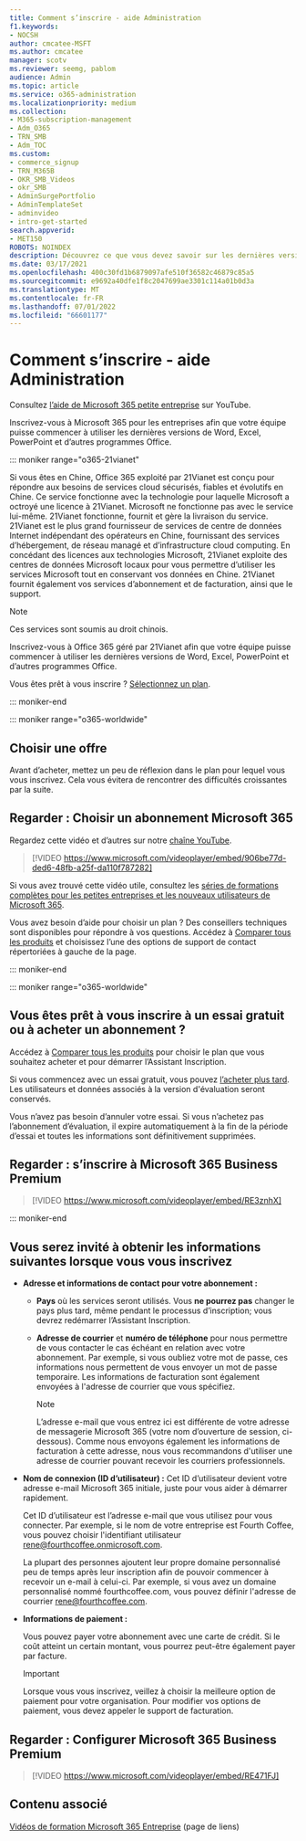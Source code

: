 ```yaml
---
title: Comment s’inscrire - aide Administration
f1.keywords:
- NOCSH
author: cmcatee-MSFT
ms.author: cmcatee
manager: scotv
ms.reviewer: seemg, pablom
audience: Admin
ms.topic: article
ms.service: o365-administration
ms.localizationpriority: medium
ms.collection:
- M365-subscription-management
- Adm_O365
- TRN_SMB
- Adm_TOC
ms.custom:
- commerce_signup
- TRN_M365B
- OKR_SMB_Videos
- okr_SMB
- AdminSurgePortfolio
- AdminTemplateSet
- adminvideo
- intro-get-started
search.appverid:
- MET150
ROBOTS: NOINDEX
description: Découvrez ce que vous devez savoir sur les dernières versions des programmes Office avant de passer par le processus d’inscription pour Office 365.
ms.date: 03/17/2021
ms.openlocfilehash: 400c30fd1b6879097afe510f36582c46879c85a5
ms.sourcegitcommit: e9692a40dfe1f8c2047699ae3301c114a01b0d3a
ms.translationtype: MT
ms.contentlocale: fr-FR
ms.lasthandoff: 07/01/2022
ms.locfileid: "66601177"
---
```

# <a name="how-to-sign-up---admin-help"></a>Comment s’inscrire - aide Administration

Consultez [l’aide de Microsoft 365 petite entreprise](https://go.microsoft.com/fwlink/?linkid=2197659) sur YouTube.

Inscrivez-vous à Microsoft 365 pour les entreprises afin que votre équipe puisse commencer à utiliser les dernières versions de Word, Excel, PowerPoint et d’autres programmes Office.

::: moniker range="o365-21vianet"

Si vous êtes en Chine, Office 365 exploité par 21Vianet est conçu pour répondre aux besoins de services cloud sécurisés, fiables et évolutifs en Chine. Ce service fonctionne avec la technologie pour laquelle Microsoft a octroyé une licence à 21Vianet. Microsoft ne fonctionne pas avec le service lui-même. 21Vianet fonctionne, fournit et gère la livraison du service. 21Vianet est le plus grand fournisseur de services de centre de données Internet indépendant des opérateurs en Chine, fournissant des services d’hébergement, de réseau managé et d’infrastructure cloud computing. En concédant des licences aux technologies Microsoft, 21Vianet exploite des centres de données Microsoft locaux pour vous permettre d’utiliser les services Microsoft tout en conservant vos données en Chine. 21Vianet fournit également vos services d’abonnement et de facturation, ainsi que le support.
  
> [!NOTE]
> Ces services sont soumis au droit chinois.
  
Inscrivez-vous à Office 365 géré par 21Vianet afin que votre équipe puisse commencer à utiliser les dernières versions de Word, Excel, PowerPoint et d’autres programmes Office.
  
Vous êtes prêt à vous inscrire ? [Sélectionnez un plan](https://products.office.com/zh-cn/business/compare-office-365-for-business-plans).
  
::: moniker-end

::: moniker range="o365-worldwide"

## <a name="choose-a-plan"></a>Choisir une offre

Avant d’acheter, mettez un peu de réflexion dans le plan pour lequel vous vous inscrivez. Cela vous évitera de rencontrer des difficultés croissantes par la suite.

## <a name="watch-choose-a-microsoft-365-subscription"></a>Regarder : Choisir un abonnement Microsoft 365

Regardez cette vidéo et d’autres sur notre [chaîne YouTube](https://go.microsoft.com/fwlink/?linkid=2198032).

> [!VIDEO https://www.microsoft.com/videoplayer/embed/906be77d-ded6-48fb-a25f-da110f787282]

Si vous avez trouvé cette vidéo utile, consultez les [séries de formations complètes pour les petites entreprises et les nouveaux utilisateurs de Microsoft 365](../../business-video/index.yml).

Vous avez besoin d’aide pour choisir un plan ? Des conseillers techniques sont disponibles pour répondre à vos questions. Accédez à [Comparer tous les produits](https://products.office.com/compare-all-microsoft-office-products?tab=2) et choisissez l’une des options de support de contact répertoriées à gauche de la page.
  
::: moniker-end

::: moniker range="o365-worldwide"

## <a name="ready-to-sign-up-for-a-free-trial-or-buy-a-subscription"></a>Vous êtes prêt à vous inscrire à un essai gratuit ou à acheter un abonnement ?

Accédez à [Comparer tous les produits](https://products.office.com/compare-all-microsoft-office-products?tab=2) pour choisir le plan que vous souhaitez acheter et pour démarrer l’Assistant Inscription. 
  
Si vous commencez avec un essai gratuit, vous pouvez [l’acheter plus tard](../../commerce/try-or-buy-microsoft-365.md). Les utilisateurs et données associés à la version d'évaluation seront conservés.
  
Vous n’avez pas besoin d’annuler votre essai. Si vous n’achetez pas l’abonnement d’évaluation, il expire automatiquement à la fin de la période d’essai et toutes les informations sont définitivement supprimées.

## <a name="watch-sign-up-for-microsoft-365-business-premium"></a>Regarder : s’inscrire à Microsoft 365 Business Premium

> [!VIDEO https://www.microsoft.com/videoplayer/embed/RE3znhX]

::: moniker-end

## <a name="youll-be-asked-for-the-following-information-when-you-sign-up"></a>Vous serez invité à obtenir les informations suivantes lorsque vous vous inscrivez

- **Adresse et informations de contact pour votre abonnement :**

  - **Pays** où les services seront utilisés. Vous **ne pourrez pas** changer le pays plus tard, même pendant le processus d’inscription; vous devrez redémarrer l’Assistant Inscription.

  - **Adresse de courrier** et **numéro de téléphone** pour nous permettre de vous contacter le cas échéant en relation avec votre abonnement. Par exemple, si vous oubliez votre mot de passe, ces informations nous permettent de vous envoyer un mot de passe temporaire. Les informations de facturation sont également envoyées à l'adresse de courrier que vous spécifiez.

    > [!NOTE]
    > L’adresse e-mail que vous entrez ici est différente de votre adresse de messagerie Microsoft 365 (votre nom d’ouverture de session, ci-dessous). Comme nous envoyons également les informations de facturation à cette adresse, nous vous recommandons d'utiliser une adresse de courrier pouvant recevoir les courriers professionnels.
  
- **Nom de connexion (ID d’utilisateur) :** Cet ID d’utilisateur devient votre adresse e-mail Microsoft 365 initiale, juste pour vous aider à démarrer rapidement.

    Cet ID d’utilisateur est l’adresse e-mail que vous utilisez pour vous connecter. Par exemple, si le nom de votre entreprise est Fourth Coffee, vous pouvez choisir l'identifiant utilisateur rene@fourthcoffee.onmicrosoft.com.

    La plupart des personnes ajoutent leur propre domaine personnalisé peu de temps après leur inscription afin de pouvoir commencer à recevoir un e-mail à celui-ci. Par exemple, si vous avez un domaine personnalisé nommé fourthcoffee.com, vous pouvez définir l'adresse de courrier rene@fourthcoffee.com.

- **Informations de paiement :**

    Vous pouvez payer votre abonnement avec une carte de crédit. Si le coût atteint un certain montant, vous pourrez peut-être également payer par facture.

    > [!IMPORTANT]
    >  Lorsque vous vous inscrivez, veillez à choisir la meilleure option de paiement pour votre organisation. Pour modifier vos options de paiement, vous devez appeler le support de facturation.

## <a name="watch-set-up-microsoft-365-business-premium"></a>Regarder : Configurer Microsoft 365 Business Premium

> [!VIDEO https://www.microsoft.com/videoplayer/embed/RE471FJ]

## <a name="related-content"></a>Contenu associé

[Vidéos de formation Microsoft 365 Entreprise](../../business-video/index.yml) (page de liens)
